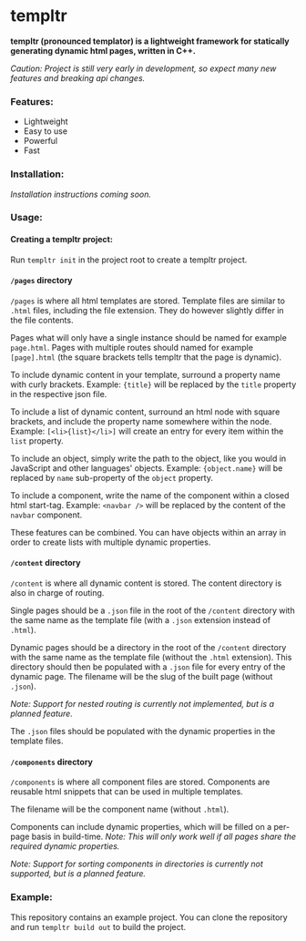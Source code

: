 # templtr
**templtr (pronounced templator) is a lightweight framework for statically generating dynamic html pages, written in C++.**

*Caution: Project is still very early in development, so expect many new features and breaking api changes.*

### Features:
* Lightweight
* Easy to use
* Powerful
* Fast

### Installation:
*Installation instructions coming soon.*

### Usage:
#### Creating a templtr project:
Run `templtr init` in the project root to create a templtr project.

#### `/pages` directory
`/pages` is where all html templates are stored. Template files are similar to `.html` files, including the file extension. They do however slightly differ in the file contents.

Pages what will only have a single instance should be named for example `page.html`. Pages with multiple routes should named for example `[page].html` (the square brackets tells templtr that the page is dynamic).

To include dynamic content in your template, surround a property name with curly brackets.
Example:
`{title}` will be replaced by the `title` property in the respective json file.

To include a list of dynamic content, surround an html node with square brackets, and include the property name somewhere within the node.
Example:
`[<li>{list}</li>]` will create an entry for every item within the `list` property.

To include an object, simply write the path to the object, like you would in JavaScript and other languages' objects.
Example:
`{object.name}` will be replaced by `name` sub-property of the `object` property.

To include a component, write the name of the component within a closed html start-tag.
Example:
`<navbar />` will be replaced by the content of the `navbar` component.

These features can be combined. You can have objects within an array in order to create lists with multiple dynamic properties.

#### `/content` directory
`/content` is where all dynamic content is stored. The content directory is also in charge of routing.

Single pages should be a `.json` file in the root of the `/content` directory with the same name as the template file (with a `.json` extension instead of `.html`).

Dynamic pages should be a directory in the root of the `/content` directory with the same name as the template file (without the `.html` extension). This directory should then be populated with a `.json` file for every entry of the dynamic page. The filename will be the slug of the built page (without `.json`).

*Note: Support for nested routing is currently not implemented, but is a planned feature.*

The `.json` files should be populated with the dynamic properties in the template files.

#### `/components` directory
`/components` is where all component files are stored. Components are reusable html snippets that can be used in multiple templates.

The filename will be the component name (without `.html`).

Components can include dynamic properties, which will be filled on a per-page basis in build-time.
*Note: This will only work well if all pages share the required dynamic properties.*

*Note: Support for sorting components in directories is currently not supported, but is a planned feature.*

### Example:
This repository contains an example project. You can clone the repository and run `templtr build out` to build the project.